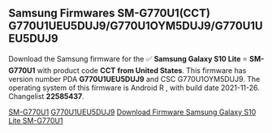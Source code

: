 <h2>Samsung Firmwares SM-G770U1(CCT) G770U1UEU5DUJ9/G770U1OYM5DUJ9/G770U1UEU5DUJ9</h2>
Download the Samsung firmware for the ✅ <strong>Samsung Galaxy S10 Lite </strong> ⭐ <strong>SM-G770U1</strong> with product code <strong>CCT</strong> <strong> from United States</strong>. This firmware has version number PDA <strong>G770U1UEU5DUJ9</strong> and CSC G770U1OYM5DUJ9. The operating system of this firmware is Android R , with build date 2021-11-26. Changelist <strong>22585437</strong>.


[SM-G770U1](https://samfirm.shop/samsung/model/SM-G770U1)
[G770U1UEU5DUJ9](https://samfirm.shop/samsung/pda/G770U1UEU5DUJ9)
[Download Firmware Samsung Galaxy S10 Lite SM-G770U1](https://samfirm.shop/samsung/firmware/478412)
